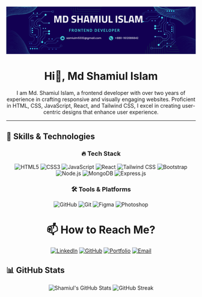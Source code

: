 ![profile_image](./profile.png)

<div align="center">
  <h1>Hi👋, Md Shamiul Islam</h1>
</div>

<div align="center">
  <p>
    I am Md. Shamiul Islam, a frontend developer with over two years of experience in crafting responsive and visually engaging websites. Proficient in HTML, CSS, JavaScript, React, and Tailwind CSS, I excel in creating user-centric designs that enhance user experience.
  </p>
</div>

---

## 🚀 Skills & Technologies

<div align="center">
  
### 🔥 Tech Stack  
![HTML5](https://img.shields.io/badge/HTML5-E34F26?style=for-the-badge&logo=html5&logoColor=white)
![CSS3](https://img.shields.io/badge/CSS3-1572B6?style=for-the-badge&logo=css3&logoColor=white)
![JavaScript](https://img.shields.io/badge/JavaScript-F7DF1E?style=for-the-badge&logo=javascript&logoColor=black)
![React](https://img.shields.io/badge/React-20232A?style=for-the-badge&logo=react&logoColor=61DAFB)
![Tailwind CSS](https://img.shields.io/badge/TailwindCSS-38B2AC?style=for-the-badge&logo=tailwind-css&logoColor=white)
![Bootstrap](https://img.shields.io/badge/Bootstrap-563D7C?style=for-the-badge&logo=bootstrap&logoColor=white)
![Node.js](https://img.shields.io/badge/Node.js-339933?style=for-the-badge&logo=nodedotjs&logoColor=white)
![MongoDB](https://img.shields.io/badge/MongoDB-4EA94B?style=for-the-badge&logo=mongodb&logoColor=white)
![Express.js](https://img.shields.io/badge/Express.js-000000?style=for-the-badge&logo=express&logoColor=white)



### 🛠 **Tools & Platforms**
![GitHub](https://img.shields.io/badge/GitHub-181717?style=for-the-badge&logo=github&logoColor=white)
![Git](https://img.shields.io/badge/Git-F05032?style=for-the-badge&logo=git&logoColor=white)
![Figma](https://img.shields.io/badge/Figma-F24E1E?style=for-the-badge&logo=figma&logoColor=white)
![Photoshop](https://img.shields.io/badge/Adobe%20Photoshop-31A8FF?style=for-the-badge&logo=adobe-photoshop&logoColor=white)

</div>

<div align="center">

# 📫 How to Reach Me?



[![LinkedIn](https://img.shields.io/badge/LinkedIn-blue?style=for-the-badge&logo=linkedin&logoColor=white)](https://www.linkedin.com/in/md-shamiul-islam-24a668327/)
[![GitHub](https://img.shields.io/badge/GitHub-black?style=for-the-badge&logo=github&logoColor=white)](https://github.com/mdsamiulislam54)
[![Portfolio](https://img.shields.io/badge/Portfolio-24292E?style=for-the-badge&logo=vercel&logoColor=white)](https://your-portfolio-link.com)
[![Email](https://img.shields.io/badge/Gmail-red?style=for-the-badge&logo=gmail&logoColor=white)](mailto:your-email@gmail.com)

</div>




## 📊 GitHub Stats  
<div align="center">
  <img src="https://github-readme-stats.vercel.app/api?username=mdsamiulislam54&show_icons=true&theme=radical" alt="Shamiul's GitHub Stats" />
  <img src="https://github-readme-streak-stats.herokuapp.com/?user=mdsamiulislam54&theme=radical" alt="GitHub Streak" />
</div>
